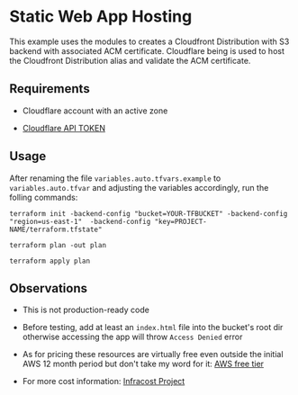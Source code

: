 # Static Web App Hosting

This example uses the modules to creates a Cloudfront Distribution with S3 backend with associated ACM certificate. Cloudflare being is used to host the Cloudfront Distribution alias and validate the ACM certificate.

## Requirements

- Cloudflare account with an active zone

- [Cloudflare API TOKEN](https://developers.cloudflare.com/api/tokens/create/)

## Usage
 
After renaming the file `variables.auto.tfvars.example` to `variables.auto.tfvar` and adjusting the variables accordingly, run the folling commands:

~~~~
terraform init -backend-config "bucket=YOUR-TFBUCKET" -backend-config "region=us-east-1"  -backend-config "key=PROJECT-NAME/terraform.tfstate"

terraform plan -out plan

terraform apply plan
~~~~

## Observations

- This is not production-ready code

- Before testing, add at least an `index.html` file into the bucket's root dir otherwise accessing the app will throw `Access Denied` error

- As for pricing these resources are virtually free even outside the initial AWS 12 month period but don't take my word for it: [AWS free tier](https://aws.amazon.com/free/)

- For more cost information: [Infracost Project](https://github.com/infracost/infracost)